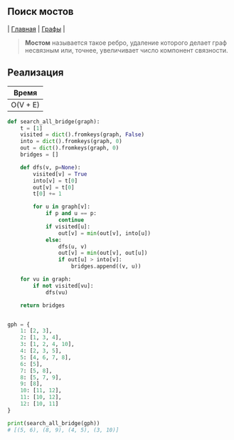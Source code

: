 Поиск мостов
------------
| [Главная](../../../README.md#Список-алгоритмов-[russian])
| [Графы](../../../README.md#Графы)
|

> **Мостом** называется такое ребро, 
удаление которого делает граф несвязным или, 
точнее, увеличивает число компонент связности.


Реализация
----------

|Время   |
|:------:|
|O(V + E)|

```python
def search_all_bridge(graph):
    t = [1]
    visited = dict().fromkeys(graph, False)
    into = dict().fromkeys(graph, 0)
    out = dict().fromkeys(graph, 0)
    bridges = []

    def dfs(v, p=None):
        visited[v] = True
        into[v] = t[0]
        out[v] = t[0]
        t[0] += 1

        for u in graph[v]:
            if p and u == p:
                continue
            if visited[u]:
                out[v] = min(out[v], into[u])
            else:
                dfs(u, v)
                out[v] = min(out[v], out[u])
                if out[u] > into[v]:
                    bridges.append((v, u))

    for vu in graph:
        if not visited[vu]:
            dfs(vu)

    return bridges


gph = {
    1: [2, 3],
    2: [1, 3, 4],
    3: [1, 2, 4, 10],
    4: [2, 3, 5],
    5: [4, 6, 7, 8],
    6: [5],
    7: [5, 8],
    8: [5, 7, 9],
    9: [8],
    10: [11, 12],
    11: [10, 12],
    12: [10, 11]
}

print(search_all_bridge(gph))
# [(5, 6), (8, 9), (4, 5), (3, 10)]
```